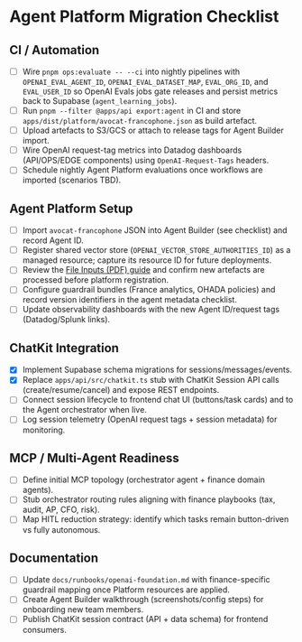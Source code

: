 # Agent Platform Migration Checklist

## CI / Automation
- [ ] Wire `pnpm ops:evaluate -- --ci` into nightly pipelines with `OPENAI_EVAL_AGENT_ID`, `OPENAI_EVAL_DATASET_MAP`, `EVAL_ORG_ID`, and `EVAL_USER_ID` so OpenAI Evals jobs gate releases and persist metrics back to Supabase (`agent_learning_jobs`).
- [ ] Run `pnpm --filter @apps/api export:agent` in CI and store `apps/dist/platform/avocat-francophone.json` as build artefact.
- [ ] Upload artefacts to S3/GCS or attach to release tags for Agent Builder import.
- [ ] Wire OpenAI request-tag metrics into Datadog dashboards (API/OPS/EDGE components) using `OpenAI-Request-Tags` headers.
- [ ] Schedule nightly Agent Platform evaluations once workflows are imported (scenarios TBD).

## Agent Platform Setup
- [ ] Import `avocat-francophone` JSON into Agent Builder (see checklist) and record Agent ID.
- [ ] Register shared vector store (`OPENAI_VECTOR_STORE_AUTHORITIES_ID`) as a managed resource; capture its resource ID for future deployments.
- [ ] Review the [File Inputs (PDF) guide](./file-inputs-pdf.md) and confirm new artefacts are processed before platform registration.
- [ ] Configure guardrail bundles (France analytics, OHADA policies) and record version identifiers in the agent metadata checklist.
- [ ] Update observability dashboards with the new Agent ID/request tags (Datadog/Splunk links).

## ChatKit Integration
- [x] Implement Supabase schema migrations for sessions/messages/events.
- [x] Replace `apps/api/src/chatkit.ts` stub with ChatKit Session API calls (create/resume/cancel) and expose REST endpoints.
- [ ] Connect session lifecycle to frontend chat UI (buttons/task cards) and to the Agent orchestrator when live.
- [ ] Log session telemetry (OpenAI request tags + session metadata) for monitoring.

## MCP / Multi-Agent Readiness
- [ ] Define initial MCP topology (orchestrator agent + finance domain agents).
- [ ] Stub orchestrator routing rules aligning with finance playbooks (tax, audit, AP, CFO, risk).
- [ ] Map HITL reduction strategy: identify which tasks remain button-driven vs fully autonomous.

## Documentation
- [ ] Update `docs/runbooks/openai-foundation.md` with finance-specific guardrail mapping once Platform resources are applied.
- [ ] Create Agent Builder walkthrough (screenshots/config steps) for onboarding new team members.
- [ ] Publish ChatKit session contract (API + data schema) for frontend consumers.
